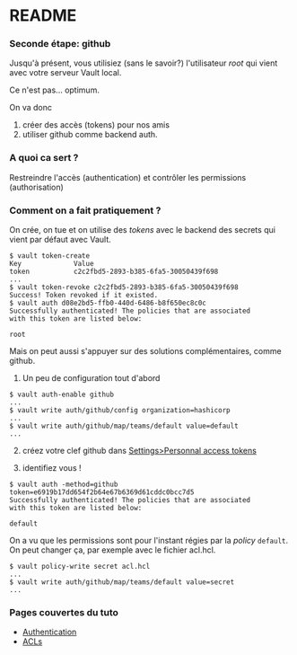 # README #

### Seconde étape: github ###

Jusqu'à présent, vous utilisiez (sans le savoir?) l'utilisateur *root* qui vient avec votre serveur Vault local.

Ce n'est pas... optimum.

On va donc

1. créer des accès (tokens) pour nos amis
2. utiliser github comme backend auth.

### A quoi ca sert ? ###

Restreindre l'accès (authentication) et contrôler les permissions (authorisation)

### Comment on a fait pratiquement ? ###

On crée, on tue et on utilise des *tokens* avec le backend des secrets qui vient par défaut avec Vault.

```
$ vault token-create
Key             Value
token           c2c2fbd5-2893-b385-6fa5-30050439f698
...
$ vault token-revoke c2c2fbd5-2893-b385-6fa5-30050439f698
Success! Token revoked if it existed.
$ vault auth d08e2bd5-ffb0-440d-6486-b8f650ec8c0c
Successfully authenticated! The policies that are associated
with this token are listed below:

root
```

Mais on peut aussi s'appuyer sur des solutions complémentaires, comme github.


1. Un peu de configuration tout d'abord

```
$ vault auth-enable github
...
$ vault write auth/github/config organization=hashicorp
...
$ vault write auth/github/map/teams/default value=default
...
```
2. créez votre clef github dans [Settings>Personnal access tokens](https://github.com/settings/tokens)

3. identifiez vous !

```
$ vault auth -method=github token=e6919b17dd654f2b64e67b6369d61cddc0bcc7d5
Successfully authenticated! The policies that are associated
with this token are listed below:

default
```

On a vu que les permissions sont pour l'instant régies par la *policy* `default`. On peut changer ça, par exemple avec le fichier acl.hcl.

```
$ vault policy-write secret acl.hcl
...
$ vault write auth/github/map/teams/default value=secret
...
```

### Pages couvertes du tuto ###

* [Authentication](https://www.vaultproject.io/intro/getting-started/authentication.html)
* [ACLs](https://www.vaultproject.io/intro/getting-started/acl.html)
